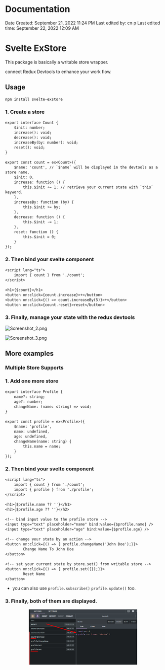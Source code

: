 # Documentation

Date Created: September 21, 2022 11:24 PM
Last edited by: cn p
Last edited time: September 22, 2022 12:09 AM

# Svelte ExStore

This package is basically a writable store wrapper.

connect Redux Devtools to enhance your work flow.

## Usage

```tsx
npm install svelte-exstore
```

### 1. Create a store

```tsx
export interface Count {
	$init: number;
	increase(): void;
	decrease(): void;
	increaseBy(by: number): void;
	reset(): void;
}

export const count = ex<Count>({
	$name: 'count', // `$name` will be displayed in the devtools as a store name.
	$init: 0, 
	increase: function () {
		this.$init += 1; // retrieve your current state with `this` keyword.
	},
	increaseBy: function (by) {
		this.$init += by;
	},
	decrease: function () {
		this.$init -= 1;
	},
	reset: function () {
		this.$init = 0;
	}
});
```

### 2. Then bind your svelte component

```tsx
<script lang="ts">
	import { count } from './count';
</script>

<h1>{$count}</h1>
<button on:click={count.increase}>+</button>
<button on:click={() => count.increaseBy(5)}>+</button>
<button on:click={count.reset}>reset</button>
```

### 3. Finally, manage your state with the redux devtools

![Screenshot_2.png](/docs/screenshots/Screenshot_2.png/Screenshot_2.png)

![Screenshot_3.png](/docs/screenshots/Screenshot_3.png/Screenshot_3.png)

## More examples

### Multiple Store Supports

### 1. Add one more store

```tsx
export interface Profile {
	name?: string;
	age?: number;
	changeName: (name: string) => void;
}

export const profile = ex<Profile>({
	$name: 'profile',
	name: undefined,
	age: undefined,
	changeName(name: string) {
		this.name = name;
	}
});
```

### 2. Then bind your svelte component

```tsx
<script lang="ts">
	import { count } from './count';
	import { profile } from './profile';
</script>

<h1>{$profile.name ?? ''}</h1>
<h2>{$profile.age ?? ''}</h2>

<!-- bind input value to the profile store -->
<input type="text" placeholder="name" bind:value={$profile.name} />
<input type="text" placeholder="age" bind:value={$profile.age} />

<!-- change your state by an action -->
<button on:click={() => { profile.changeName('John Doe');}}>
		Change Name To John Doe
</button>

<!-- set your current state by store.set() from writable store -->
<button on:click={() => { profile.set({});}}>
		Reset Name
</button>
```

- you can also use `profile.subscribe()` `profile.update()` too.

### 3. Finally, both of them are displayed.

<p align="center">
  <img src="/docs/screenshots/Screenshot_5.png" width="350" title="hover text">
</p>